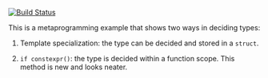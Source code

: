 [![Build Status](https://travis-ci.com/sorush-khajepor/CppExamples.svg?branch=main)](https://travis-ci.com/sorush-khajepor/CppExamples)

This is a metaprogramming example that shows two ways in deciding types:

1. Template specialization: the type can be decided and stored in a `struct`. 

2. `if constexpr()`: the type is decided within a function scope. This method is new and looks neater. 
